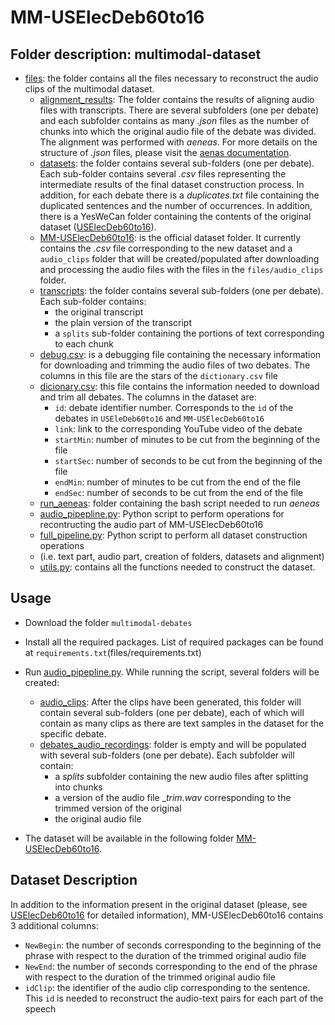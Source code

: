 # MM-USElecDeb60to16 

## Folder description: multimodal-dataset

- [files](files): the folder contains all the files necessary to reconstruct the audio clips of the multimodal dataset.
  - [alignment_results](files/alignment_results): The folder contains the results of aligning audio files with 
    transcripts. There are several subfolders (one per debate) and each subfolder contains as many _.json_ files as the
    number of chunks into which the original audio file of the debate was divided. The alignment was performed with 
    _aeneas_. For more details on the structure of _.json_ files, please visit the 
    [aenas documentation](https://www.readbeyond.it/aeneas/docs/).
  - [datasets](files/datasets): the folder contains several sub-folders (one per debate). Each sub-folder contains 
    several _.csv_ files representing the intermediate results of the final dataset construction process. In addition, 
    for each debate there is a _duplicates.txt_ file containing the duplicated sentences and the number of occurrences.
    In addition, there is a YesWeCan folder containing the contents of the original dataset
    ([USElecDeb60to16](https://github.com/ElecDeb60To16/Dataset)). 
  - [MM-USElecDeb60to16](files/MM-USElecDeb60to16): is the official dataset folder. It currently contains the _.csv_ 
    file corresponding to the new dataset and a `audio_clips` folder that will be created/populated after downloading 
    and processing the audio files with the files in the `files/audio_clips` folder. 
  - [transcripts](files/transcripts): the folder contains several sub-folders (one per debate). Each sub-folder contains: 
    - the original transcript
    - the plain version of the transcript 
    - a `splits` sub-folder containing the portions of text corresponding to each chunk
  - [debug.csv](files/debug.csv): is a debugging file containing the necessary information for downloading and trimming 
    the audio files of two debates. The columns in this file are the stars of the `dictionary.csv` file
  - [dicionary.csv](files/dictionary.csv): this file contains the information needed to download and trim all debates. 
    The columns in the dataset are: 
    - `id`: debate identifier number. Corresponds to the `id` of the debates in `USEleDeb60to16` and `MM-USElecDeb60to16`
    - `link`: link to the corresponding YouTube video of the debate 
    - `startMin`: number of minutes to be cut from the beginning of the file 
    - `startSec`: number of seconds to be cut from the beginning of the file 
    - `endMin`: number of minutes to be cut from the end of the file 
    - `endSec`: number of seconds to be cut from the end of the file 
  - [run_aeneas](files/run_aeneas): folder containing the bash script needed to run _aeneas_
  - [audio_pipepline.py](files/audio_pipeline.py): Python script to perform operations for recontructing the audio 
    part of MM-USElecDeb60to16 
  - [full_pipeline.py](files/full_pipeline.py): Python script to perform all dataset construction operations 
  - (i.e. text part, audio part, creation of folders, datasets and alignment) 
  - [utils.py](files/utils.py): contains all the functions needed to construct the dataset.

## Usage
- Download the folder `multimodal-debates`
- Install all the required packages. List of required packages can be found at `requirements.txt`(files/requirements.txt)
- Run [audio_pipepline.py](files/audio_pipeline.py). While running the script, several folders will be created: 
  - [audio_clips](files/audio_clips): After the clips have been generated, this folder will contain
    several sub-folders (one per debate), each of which will contain as many clips as there are text samples in the 
    dataset for the specific debate.
  - [debates_audio_recordings](files/debates_audio_recordings): folder is empty and will be populated with several 
    sub-folders (one per debate). Each subfolder will contain:
    - a _splits_ subfolder containing the new audio files after 
      splitting into chunks
    - a version of the audio file __trim.wav_ corresponding to the trimmed version of the original 
    - the original audio file
    
- The dataset will be available in the following folder [MM-USElecDeb60to16](files/MM-USElecDeb60to16). 

## Dataset Description
In addition to the information present in the original dataset (please, see 
[USElecDeb60to16](https://github.com/ElecDeb60To16/Dataset) for detailed information), MM-USElecDeb60to16 contains 3 
additional columns: 
- `NewBegin`: the number of seconds corresponding to the beginning of the phrase with respect to the duration 
  of the trimmed original audio file 
- `NewEnd`: the number of seconds corresponding to the end of the phrase with respect to the duration of the 
   trimmed original audio file 
- `idClip`: the identifier of the audio clip corresponding to the sentence. This `id` is needed to reconstruct the 
  audio-text pairs for each part of the speech
 
